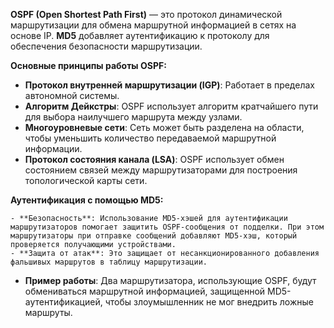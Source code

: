 **OSPF (Open Shortest Path First)** — это протокол динамической маршрутизации для обмена маршрутной информацией в сетях на основе IP. **MD5** добавляет аутентификацию к протоколу для обеспечения безопасности маршрутизации.

**Основные принципы работы OSPF:**

- **Протокол внутренней маршрутизации (IGP)**: Работает в пределах автономной системы.
- **Алгоритм Дейкстры**: OSPF использует алгоритм кратчайшего пути для выбора наилучшего маршрута между узлами.
- **Многоуровневые сети**: Сеть может быть разделена на области, чтобы уменьшить количество передаваемой маршрутной информации.
- **Протокол состояния канала (LSA)**: OSPF использует обмен состоянием связей между маршрутизаторами для построения топологической карты сети.

**Аутентификация с помощью MD5:**
    
    - **Безопасность**: Использование MD5-хэшей для аутентификации маршрутизаторов помогает защитить OSPF-сообщения от подделки. При этом маршрутизаторы при отправке сообщений добавляют MD5-хэш, который проверяется получающими устройствами.
    - **Защита от атак**: Это защищает от несанкционированного добавления фальшивых маршрутов в таблицу маршрутизации.
- **Пример работы**: Два маршрутизатора, использующие OSPF, будут обмениваться маршрутной информацией, защищенной MD5-аутентификацией, чтобы злоумышленник не мог внедрить ложные маршруты.